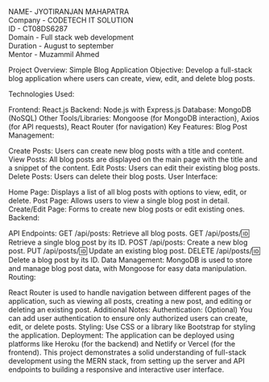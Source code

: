 NAME- JYOTIRANJAN MAHAPATRA <br>
Company - CODETECH IT SOLUTION <br>
ID - CT08DS6287 <br>
Domain - Full stack web development <br>
Duration - August to september <br>
Mentor - Muzammil Ahmed <br>


Project Overview: Simple Blog Application
Objective:
Develop a full-stack blog application where users can create, view, edit, and delete blog posts.

Technologies Used:

Frontend: React.js
Backend: Node.js with Express.js
Database: MongoDB (NoSQL)
Other Tools/Libraries: Mongoose (for MongoDB interaction), Axios (for API requests), React Router (for navigation)
Key Features:
Blog Post Management:

Create Posts: Users can create new blog posts with a title and content.
View Posts: All blog posts are displayed on the main page with the title and a snippet of the content.
Edit Posts: Users can edit their existing blog posts.
Delete Posts: Users can delete their blog posts.
User Interface:

Home Page: Displays a list of all blog posts with options to view, edit, or delete.
Post Page: Allows users to view a single blog post in detail.
Create/Edit Page: Forms to create new blog posts or edit existing ones.
Backend:

API Endpoints:
GET /api/posts: Retrieve all blog posts.
GET /api/posts/:id: Retrieve a single blog post by its ID.
POST /api/posts: Create a new blog post.
PUT /api/posts/:id: Update an existing blog post.
DELETE /api/posts/:id: Delete a blog post by its ID.
Data Management: MongoDB is used to store and manage blog post data, with Mongoose for easy data manipulation.
Routing:

React Router is used to handle navigation between different pages of the application, such as viewing all posts, creating a new post, and editing or deleting an existing post.
Additional Notes:
Authentication: (Optional) You can add user authentication to ensure only authorized users can create, edit, or delete posts.
Styling: Use CSS or a library like Bootstrap for styling the application.
Deployment: The application can be deployed using platforms like Heroku (for the backend) and Netlify or Vercel (for the frontend).
This project demonstrates a solid understanding of full-stack development using the MERN stack, from setting up the server and API endpoints to building a responsive and interactive user interface.

